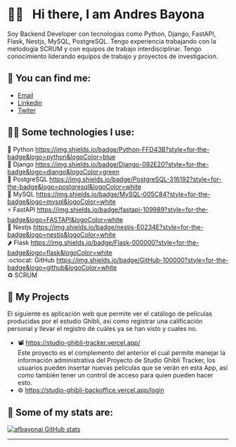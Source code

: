 
# 👋🏻 &nbsp;&nbsp;Hi there, I am Andres Bayona

Soy Backend Developer con tecnologias como Python, Django, FastAPI, Flask, Nestjs, MySQL, PostgreSQL. Tengo experiencia trabajando con la metodogia SCRUM y con equipos de trabajo interdisciplinar. Tengo conocimiento liderando equipos de trabajo y proyectos de investigacion.

## 📌 You can find me:
- <a href="mailto:andres.bayona@outlook.com">Email</a>
- [Linkedin](https://www.linkedin.com/in/afbayonaj/)
- [Twiter](https://twitter.com/afbayonaj)

## 🧑‍💻 Some technologies I use:
🐍 Python https://img.shields.io/badge/Python-FFD43B?style=for-the-badge&logo=python&logoColor=blue    
🔧 Django https://img.shields.io/badge/Django-092E20?style=for-the-badge&logo=django&logoColor=green   
🐘 PostgreSQL https://img.shields.io/badge/PostgreSQL-316192?style=for-the-badge&logo=postgresql&logoColor=white   
🐬 MySQL https://img.shields.io/badge/MySQL-005C84?style=for-the-badge&logo=mysql&logoColor=white   
⚡ FastAPI https://img.shields.io/badge/fastapi-109989?style=for-the-badge&logo=FASTAPI&logoColor=white   
🦊 Nestjs https://img.shields.io/badge/nestjs-E0234E?style=for-the-badge&logo=nestjs&logoColor=white   
🌶️ Flask https://img.shields.io/badge/Flask-000000?style=for-the-badge&logo=flask&logoColor=white   
:octocat: GitHub https://img.shields.io/badge/GitHub-100000?style=for-the-badge&logo=github&logoColor=white   
♻️ SCRUM  

## 📂 My Projects
El siguiente es aplicación web que permite ver el catálogo de películas producidas por el estudio Ghibli, así como registrar una calificación personal y llevar el registro de cuáles ya se han visto y cuales no.  
- 📽️ https://studio-ghibli-tracker.vercel.app/  
Este proyecto es el complemento del anterior el cual permite manejar la información administrativa del Proyecto de Studio Ghibli Tracker, los usuarios pueden insertar nuevas películas que se verán en esta App,  así como también tener un control de acceso para quien pueden hacer esto.
- ⚙️ https://studio-ghibli-backoffice.vercel.app/login  
 
## 🧮 Some of my stats are:

[![afbayonaj GitHub stats](https://github-readme-stats.vercel.app/api?username=afbayonaj&show_icons=true&theme=chartreuse-dark)](https://github.com/afbayonaj/github-readme-stats)

___________________________________________________________________________________

<!--
**afbayonaj/afbayonaj** is a ✨ _special_ ✨ repository because its `README.md` (this file) appears on your GitHub profile.

Here are some ideas to get you started:

- 🔭 I’m currently working on ...
- 🌱 I’m currently learning ...
- 👯 I’m looking to collaborate on ...
- 🤔 I’m looking for help with ...
- 💬 Ask me about ...
- 📫 How to reach me: ...
- 😄 Pronouns: ...
- ⚡ Fun fact: ...
-->
